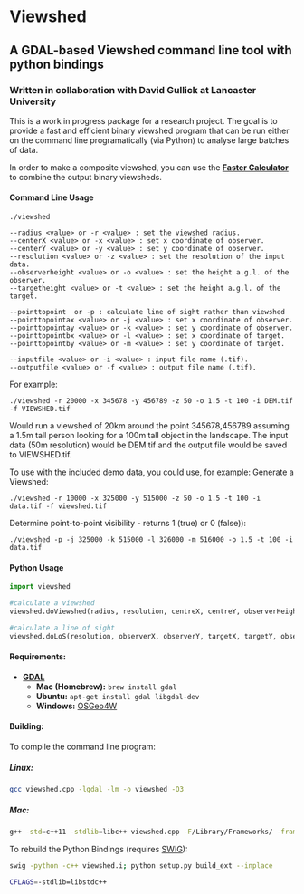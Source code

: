 # Viewshed
## A GDAL-based Viewshed command line tool with python bindings

### Written in collaboration with David Gullick at Lancaster University

This is a work in progress package for a research project. The goal is to provide a fast and efficient binary viewshed program that can be run either on the command line programatically (via Python) to analyse large batches of data.

In order to make a composite viewshed, you can use the [**Faster Calculator**](https://github.com/jonnyhuck/FasterCalculator) to combine the output binary viewsheds.

#### Command Line Usage

```
./viewshed

--radius <value> or -r <value> : set the viewshed radius.
--centerX <value> or -x <value> : set x coordinate of observer.
--centerY <value> or -y <value> : set y coordinate of observer.
--resolution <value> or -z <value> : set the resolution of the input data.
--observerheight <value> or -o <value> : set the height a.g.l. of the observer.
--targetheight <value> or -t <value> : set the height a.g.l. of the target.

--pointtopoint  or -p : calculate line of sight rather than viewshed
--pointtopointax <value> or -j <value> : set x coordinate of observer.
--pointtopointay <value> or -k <value> : set y coordinate of observer.
--pointtopointbx <value> or -l <value> : set x coordinate of target.
--pointtopointby <value> or -m <value> : set y coordinate of target.

--inputfile <value> or -i <value> : input file name (.tif).
--outputfile <value> or -f <value> : output file name (.tif).

```
For example:

`./viewshed -r 20000 -x 345678 -y 456789 -z 50 -o 1.5 -t 100 -i DEM.tif -f VIEWSHED.tif`

Would run a viewshed of 20km around the point 345678,456789 assuming a 1.5m tall person looking for a 100m tall object in the landscape. The input data (50m resolution) would be DEM.tif and the output file would be saved to VIEWSHED.tif.

To use with the included demo data, you could use, for example:
Generate a Viewshed:

`./viewshed -r 10000 -x 325000 -y 515000 -z 50 -o 1.5 -t 100 -i data.tif -f viewshed.tif`

Determine point-to-point visibility - returns 1 (true) or 0 (false)):

`./viewshed -p -j 325000 -k 515000 -l 326000 -m 516000 -o 1.5 -t 100 -i data.tif`

#### Python Usage

```python
import viewshed

#calculate a viewshed
viewshed.doViewshed(radius, resolution, centreX, centreY, observerHeight, targetHeight, inputFile, outputFile)

#calculate a line of sight
viewshed.doLoS(resolution, observerX, observerY, targetX, targetY, observerHeight, targetHeight, inputFile)
```

#### Requirements:
* [**GDAL**](http://www.gdal.org/)
	* **Mac (Homebrew):** `brew install gdal`
	* **Ubuntu:** `apt-get install gdal libgdal-dev`
	* **Windows:** [OSGeo4W](https://trac.osgeo.org/osgeo4w)

#### Building:
To compile the command line program:

##### Linux:

```bash
gcc viewshed.cpp -lgdal -lm -o viewshed -O3
```

##### Mac:
```bash
g++ -std=c++11 -stdlib=libc++ viewshed.cpp -F/Library/Frameworks/ -framework GDAL -o viewshed -O3
```
To rebuild the Python Bindings (requires [SWIG](http://swig.org/)):

```bash
swig -python -c++ viewshed.i; python setup.py build_ext --inplace

CFLAGS=-stdlib=libstdc++ 
```
